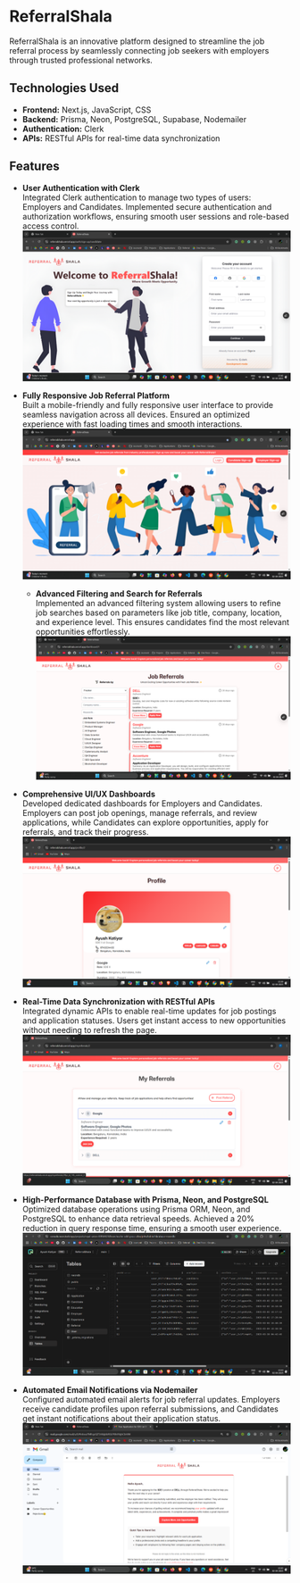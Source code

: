# ReferralShala

ReferralShala is an innovative platform designed to streamline the job referral process by seamlessly connecting job seekers with employers through trusted professional networks.

## Technologies Used

- **Frontend:** Next.js, JavaScript, CSS
- **Backend:** Prisma, Neon, PostgreSQL, Supabase, Nodemailer
- **Authentication:** Clerk
- **APIs:** RESTful APIs for real-time data synchronization

## Features

- **User Authentication with Clerk**  
  Integrated Clerk authentication to manage two types of users: Employers and Candidates. Implemented secure authentication and authorization workflows, ensuring smooth user sessions and role-based access control.  
  ![User Authentication](/referralshala/public/demo/Screenshot%202025-04-02%20151629.png)


- **Fully Responsive Job Referral Platform**  
  Built a mobile-friendly and fully responsive user interface to provide seamless navigation across all devices. Ensured an optimized experience with fast loading times and smooth interactions.  
  ![Responsive Design](/referralshala/public/demo/Screenshot%202025-04-02%20151608.png)
  

  - **Advanced Filtering and Search for Referrals**  
    Implemented an advanced filtering system allowing users to refine job searches based on parameters like job title, company, location, and experience level. This ensures candidates find the most relevant opportunities effortlessly.  
    ![Referral Filtering](/referralshala/public/demo/Screenshot%202025-04-02%20151705.png)
    

- **Comprehensive UI/UX Dashboards**  
  Developed dedicated dashboards for Employers and Candidates. Employers can post job openings, manage referrals, and review applications, while Candidates can explore opportunities, apply for referrals, and track their progress.  
  ![Dashboard](/referralshala/public/demo/Screenshot%202025-04-02%20154002.png)
  

- **Real-Time Data Synchronization with RESTful APIs**  
  Integrated dynamic APIs to enable real-time updates for job postings and application statuses. Users get instant access to new opportunities without needing to refresh the page.  
  ![Real-Time Sync](/referralshala/public/demo/Screenshot%202025-04-02%20153111.png)
  

- **High-Performance Database with Prisma, Neon, and PostgreSQL**  
  Optimized database operations using Prisma ORM, Neon, and PostgreSQL to enhance data retrieval speeds. Achieved a 20% reduction in query response time, ensuring a smooth user experience.  
  ![Database Optimization](/referralshala/public/demo/Screenshot%202025-04-02%20154321.png)
  

- **Automated Email Notifications via Nodemailer**  
  Configured automated email alerts for job referral updates. Employers receive candidate profiles upon referral submissions, and Candidates get instant notifications about their application status.  
  ![Email Notifications](/referralshala/public/demo/Screenshot%202025-04-02%20152025.png)
